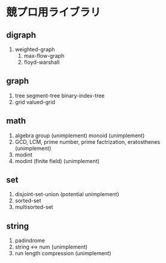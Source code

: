 # 競プロ用ライブラリ

## digraph
1. weighted-graph
    1. max-flow-graph
    2. floyd-warshall

## graph
1. tree
    segment-tree
    binary-index-tree
2. grid
    valued-grid

## math
1. algebra
    group (unimplement)
    monoid (unimplement)
2. GCD, LCM, prime number, prime factrization, eratosthenes (unimplement)
3. modint
4. modint (finite field) (unimplement)

## set
1. disjoint-set-union (potential unimplement)
2. sorted-set
3. multisorted-set

## string
1. padindrome
2. string <-> num (unimplement)
3. run length compression (unimplement)